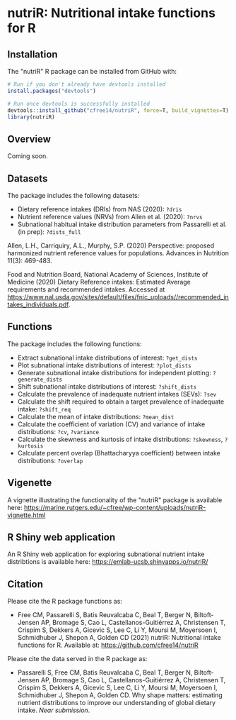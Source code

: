 nutriR: Nutritional intake functions for R
======================================================================

Installation
------------

The "nutriR" R package can be installed from GitHub with:

``` r
# Run if you don't already have devtools installed
install.packages("devtools")

# Run once devtools is successfully installed
devtools::install_github("cfree14/nutriR", force=T, build_vignettes=T)
library(nutriR)
```

Overview
---------
Coming soon.


Datasets
---------

The package includes the following datasets:

- Dietary reference intakes (DRIs) from NAS (2020): `?dris`
- Nutrient reference values (NRVs) from Allen et al. (2020): `?nrvs`
- Subnational habitual intake distribution parameters from Passarelli et al. (in prep): `?dists_full`

Allen, L.H., Carriquiry, A.L., Murphy, S.P. (2020) Perspective: proposed harmonized nutrient reference values for populations. Advances in Nutrition 11(3): 469-483.

Food and Nutrition Board, National Academy of Sciences, Institute of Medicine (2020) Dietary Reference intakes: Estimated Average requirements and recommended intakes. Accessed at https://www.nal.usda.gov/sites/default/files/fnic_uploads//recommended_intakes_individuals.pdf.

Functions
---------

The package includes the following functions:

- Extract subnational intake distributions of interest: `?get_dists`
- Plot subnational intake distributions of interest: `?plot_dists`
- Generate subnational intake distributions for independent plotting: `?generate_dists`
- Shift subnational intake distributions of interest: `?shift_dists`
- Calculate the prevalence of inadequate nutrient intakes (SEVs): `?sev`
- Calculate the shift required to obtain a target prevalence of inadequate intake: `?shift_req`
- Calculate the mean of intake distributions: `?mean_dist`
- Calculate the coefficient of variation (CV) and variance of intake distributions: `?cv`, `?variance`
- Calculate the skewness and kurtosis of intake distributions: `?skewness`, `?kurtosis`
- Calculate percent overlap (Bhattacharyya coefficient) between intake distributions: `?overlap`

Vigenette
---------

A vignette illustrating the functionality of the "nutriR" package is available here: 
https://marine.rutgers.edu/~cfree/wp-content/uploads/nutriR-vignette.html

R Shiny web application
---------

An R Shiny web application for exploring subnational nutrient intake distribtions is available here: 
https://emlab-ucsb.shinyapps.io/nutriR/

Citation
------------

Please cite the R package functions as:

* Free CM, Passarelli S, Batis Reuvalcaba C, Beal T, Berger N, Biltoft-Jensen AP, Bromage S, Cao L, Castellanos-Guitiérrez A, Christensen T, Crispim S, Dekkers A, Gicevic S, Lee C, Li Y, Moursi M, Moyersoen I, Schmidhuber J,  Shepon A, Golden CD (2021) nutriR: Nutritional intake functions for R. Available at: https://github.com/cfree14/nutriR

Please cite the data served in the R package as:

* Passarelli S, Free CM, Batis Reuvalcaba C, Beal T, Berger N, Biltoft-Jensen AP, Bromage S, Cao L, Castellanos-Guitiérrez A, Christensen T, Crispim S, Dekkers A, Gicevic S, Lee C, Li Y, Moursi M, Moyersoen I, Schmidhuber J,  Shepon A, Golden CD. Why shape matters: estimating nutrient distributions to improve our understanding of global dietary intake. _Near submission_.


